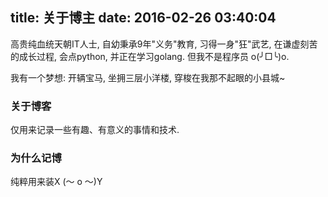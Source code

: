 title: 关于博主
date: 2016-02-26 03:40:04
---

高贵纯血统天朝IT人士, 自幼秉承9年"义务"教育, 习得一身"狂"武艺, 在谦虚刻苦的成长过程, 会点python, 并正在学习golang. 但我不是程序员 o(╯□╰)o.

我有一个梦想: 开辆宝马, 坐拥三层小洋楼, 穿梭在我那不起眼的小县城~

### 关于博客

仅用来记录一些有趣、有意义的事情和技术.

### 为什么记博

纯粹用来装X (～ o ～)Y
